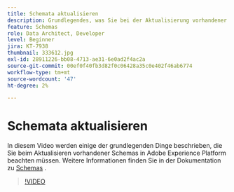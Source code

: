 ```yaml
---
title: Schemata aktualisieren
description: Grundlegendes, was Sie bei der Aktualisierung vorhandener Schemas in Adobe Experience Platform beachten sollten.
feature: Schemas
role: Data Architect, Developer
level: Beginner
jira: KT-7938
thumbnail: 333612.jpg
exl-id: 28911226-bb08-4713-ae31-6e0ad2f4ac2a
source-git-commit: 00ef0f40fb3d82f0c06428a35c0e402f46ab6774
workflow-type: tm+mt
source-wordcount: '47'
ht-degree: 2%

---
```


# Schemata aktualisieren

In diesem Video werden einige der grundlegenden Dinge beschrieben, die Sie beim Aktualisieren vorhandener Schemas in Adobe Experience Platform beachten müssen. Weitere Informationen finden Sie in der Dokumentation zu [Schemas](https://experienceleague.adobe.com/docs/experience-platform/xdm/home.html?lang=de) .

>[!VIDEO](https://video.tv.adobe.com/v/333612?learn=on)
